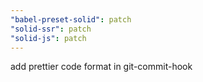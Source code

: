 ```yaml
---
"babel-preset-solid": patch
"solid-ssr": patch
"solid-js": patch
---
```


add prettier code format in git-commit-hook
